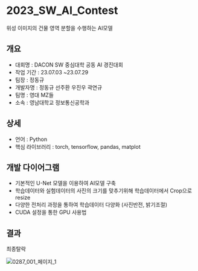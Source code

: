 # 2023_SW_AI_Contest
위성 이미지의 건물 영역 분할을 수행하는 AI모델

## 개요
 - 대회명 : DACON SW 중심대학 공동 AI 경진대회
 - 작업 기간 : 23.07.03 ~23.07.29 
 - 팀장 : 정동규
 - 개발자명 : 정동규 선주환 우진우 곽연규
 - 팀명 : 영대 MZ들
 - 소속 : 영남대학교 정보통신공학과

## 상세
 - 언어 : Python
 - 핵심 라이브러리 : torch, tensorflow, pandas, matplot

## 개발 다이어그램
- 기본적인 U-Net 모델을 이용하여 AI모델 구축
- 학습데이터와 실험데이터의 사진의 크기를 맞추기위해 학습데이터에서 Crop으로 resize
- 다양한 전처리 과정을 통하여 학습데이터 다양화 (사진반전, 밝기조절)
- CUDA 설정을 통한 GPU 사용법

## 결과
최종탈락

![0287_001_페이지_1](https://github.com/jdg824/2023_SW_AI_Contest/assets/80143957/11f4a17e-ee60-4c47-ab20-fdafc75398a2)
